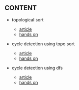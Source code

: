 ## CONTENT

- topological sort
  - [article](https://cp-algorithms.com/graph/topological-sort.html#the-algorithm)
  - [hands on](https://codeforces.com/problemset/problem/510/C)

- cycle detection using topo sort
  - [article](https://www.w3schools.com/dsa/dsa_algo_graphs_traversal.php)
  - [hands on](https://codeforces.com/problemset/problem/977/E)

- cycle detection using dfs
  - [article](https://cp-algorithms.com/graph/finding-cycle.html)
  - [hands on](https://codeforces.com/problemset/problem/771/A)
